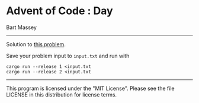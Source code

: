 # Advent of Code <year>: Day <day>
Bart Massey

---

Solution to
[this problem](https://adventofcode.com/<year>/day/<day>).

Save your problem input to `input.txt` and run with

    cargo run --release 1 <input.txt
    cargo run --release 2 <input.txt

---

This program is licensed under the "MIT License".
Please see the file LICENSE in this distribution
for license terms.
